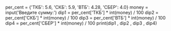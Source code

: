 per_cent = {'ТКБ': 5.6, 'СКБ': 5.9, 'ВТБ': 4.28, 'СБЕР': 4.0}
money = input('Введите сумму:')
dip1 = per_cent['ТКБ']  * int(money) / 100
dip2 = per_cent['СКБ']  * int(money) / 100
dip3 = per_cent['ВТБ']  * int(money) / 100
dip4 = per_cent['СБЕР']  * int(money) / 100
print(dip1 , dip2 , dip3 , dip4)
